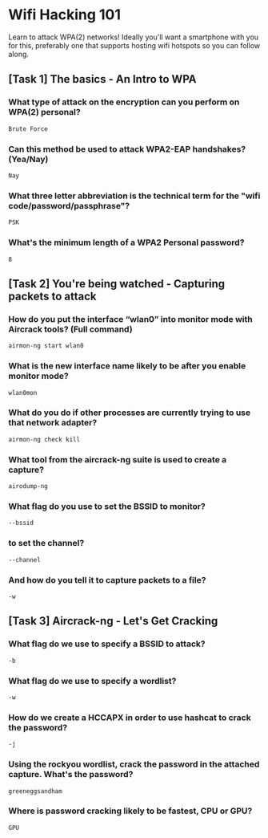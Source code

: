 # Wifi Hacking 101
Learn to attack WPA(2) networks! Ideally you'll want a smartphone with you for this, preferably one that supports hosting wifi hotspots so you can follow along.

## [Task 1] The basics - An Intro to WPA

### What type of attack on the encryption can you perform on WPA(2) personal?
```
Brute Force
```

### Can this method be used to attack WPA2-EAP handshakes? (Yea/Nay)
```
Nay
```

### What three letter abbreviation is the technical term for the "wifi code/password/passphrase"?
```
PSK
```

### What's the minimum length of a WPA2 Personal password?
```
8
```

## [Task 2] You're being watched - Capturing packets to attack

### How do you put the interface “wlan0” into monitor mode with Aircrack tools? (Full command)
```
airmon-ng start wlan0
```

### What is the new interface name likely to be after you enable monitor mode?
```
wlan0mon
```

### What do you do if other processes are currently trying to use that network adapter? 
```
airmon-ng check kill
```

### What tool from the aircrack-ng suite is used to create a capture?
```
airodump-ng
```

### What flag do you use to set the BSSID to monitor?
```
--bssid
```

###  to set the channel?
```
--channel
```

### And how do you tell it to capture packets to a file?
```
-w
```


## [Task 3] Aircrack-ng - Let's Get Cracking

### What flag do we use to specify a BSSID to attack?
```
-b

```

### What flag do we use to specify a wordlist?
```
-w
```

### How do we create a HCCAPX in order to use hashcat to crack the password?
```
-j
```

### Using the rockyou wordlist, crack the password in the attached capture. What's the password?
```
greeneggsandham
```

### Where is password cracking likely to be fastest, CPU or GPU?
```
GPU
```





